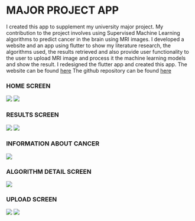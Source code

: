 # MAJOR PROJECT APP
I created this app to supplement my university major project. My contribution to the project involves using Supervised Machine Learning algorithms to predict cancer in the brain using MRI images. I developed a website and an app using flutter to show my literature research, the algorithms used, the results retrieved and also provide user functionality to the user to upload MRI image and process it the machine learning models and show the result. I redesigned the flutter app and created this app. 
The website can be found [here](https://brain-cancer-detection.herokuapp.com)
The github repository can be found [here](https://github.com/SiddharthMittal07/MajorProject)

### HOME SCREEN
![](https://github.com/SiddharthMittal07/SwiftUIProjects/blob/main/majorproject/images/homescreen.png)
![](https://github.com/SiddharthMittal07/SwiftUIProjects/blob/main/majorproject/images/motivation.png)

### RESULTS SCREEN
![](https://github.com/SiddharthMittal07/SwiftUIProjects/blob/main/majorproject/images/results.png)
![](https://github.com/SiddharthMittal07/SwiftUIProjects/blob/main/majorproject/images/table.png)

### INFORMATION ABOUT CANCER
![](https://github.com/SiddharthMittal07/SwiftUIProjects/blob/main/majorproject/images/infocancer.png)

### ALGORITHM DETAIL SCREEN
![](https://github.com/SiddharthMittal07/SwiftUIProjects/blob/main/majorproject/images/algorithm.png)

### UPLOAD SCREEN
![](https://github.com/SiddharthMittal07/SwiftUIProjects/blob/main/majorproject/images/upload.png)
![](https://github.com/SiddharthMittal07/SwiftUIProjects/blob/main/majorproject/images/choosephoto.png)
